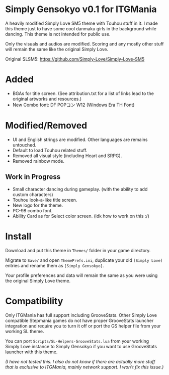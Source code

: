 # Simply Gensokyo v0.1 for ITGMania
A heavily modified Simply Love SM5 theme with Touhou stuff in it. I made this theme just to have some cool danmaku girls in the background while dancing. This theme is not intended for public use. 

Only the visuals and audios are modified. Scoring and any mostly other stuff will remain the same like the original Simply Love.

Original SLSM5: https://github.com/Simply-Love/Simply-Love-SM5

# Added
- BGAs for title screen. (See attribution.txt for a list of links lead to the original artworks and resources.)
- New Combo font: DF POPコン W12 (Windows Era TH Font)

# Modified/Removed
- UI and English strings are modified. Other languages are remains untouched.
- Default to load Touhou related stuff.
- Removed all visual style (including Heart and SRPG).
- Removed rainbow mode.

## Work in Progress
- Small character dancing during gameplay. (with the ability to add custom characters)
- Touhou look-a-like title screen.
- New logo for the theme.
- PC-98 combo font.
- Ability Card as for Select color screen. (idk how to work on this :/)

# Install
Download and put this theme in `Themes/` folder in your game directory.

Migrate to `Save/` and open `ThemePrefs.ini`, duplicate your old `[Simply Love]` entries and rename them as `[Simply Gensokyo]`.

Your profile preferences and data will remain the same as you were using the original Simply Love theme.

# Compatibility
Only ITGMania has full support including GrooveStats. Other Simply Love compatible Stepmania games do not have proper GrooveStats launcher integration and require you to turn it off or port the GS helper file from your working SL theme.

You can port `Scripts/SL-Helpers-GrooveStats.lua` from your working Simply Love instance to Simply Gensokyo if you want to use GrooveStats launcher with this theme.

*(I have not tested this. I also do not know if there are actually more stuff that is exclusive to ITGMania, mainly network support. I won't fix this issue.)*